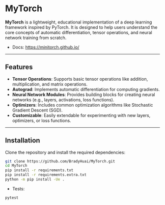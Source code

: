 # MyTorch

**MyTorch** is a lightweight, educational implementation of a deep learning framework inspired by PyTorch. It is designed to help users understand the core concepts of automatic differentiation, tensor operations, and neural network training from scratch.
* Docs: https://minitorch.github.io/
---

## Features

- **Tensor Operations**: Supports basic tensor operations like addition, multiplication, and matrix operations.
- **Autograd**: Implements automatic differentiation for computing gradients.
- **Neural Network Modules**: Provides building blocks for creating neural networks (e.g., layers, activations, loss functions).
- **Optimizers**: Includes common optimization algorithms like Stochastic Gradient Descent (SGD).
- **Customizable**: Easily extendable for experimenting with new layers, optimizers, or loss functions.

---

## Installation

Clone the repository and install the required dependencies:

```bash
git clone https://github.com/BradyHuai/MyTorch.git
cd MyTorch
pip install -r requirements.txt
pip install -r requirements.extra.txt
python -m pip install -Ue .
```


* Tests:

```
pytest
```